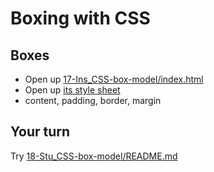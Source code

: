 # Boxing with CSS

## Boxes

* Open up [17-Ins_CSS-box-model/index.html](./01-Class-Content/01-HTML-Git-CSS/01-Activities/17-Ins_CSS-box-model/index.html)
* Open up [its style sheet](./01-Class-Content/01-HTML-Git-CSS/01-Activities/17-Ins_CSS-box-model/assets/css/style.css)
* content, padding, border, margin

## Your turn

Try [18-Stu_CSS-box-model/README.md](./01-Class-Content/01-HTML-Git-CSS/01-Activities/18-Stu_CSS-box-model/README.md)